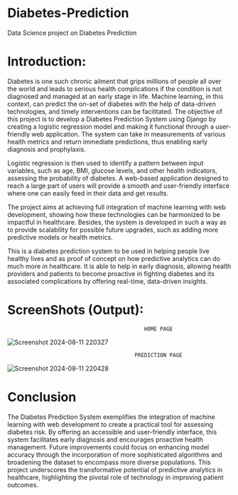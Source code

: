 # Diabetes-Prediction
Data Science project on Diabetes Prediction

# Introduction:
Diabetes is one such chronic ailment that grips millions of people all over the world and leads to serious health complications if the condition is not diagnosed and managed at an early stage in life. Machine learning, in this context, can predict the on-set of diabetes with the help of data-driven technologies, and timely interventions can be facilitated. The objective of this project is to develop a Diabetes Prediction System using Django by creating a logistic regression model and making it functional through a user-friendly web application. The system can take in measurements of various health metrics and return immediate predictions, thus enabling early diagnosis and prophylaxis.

Logistic regression is then used to identify a pattern between input variables, such as age, BMI, glucose levels, and other health indicators, assessing the probability of diabetes. A web-based application designed to reach a large part of users will provide a smooth and user-friendly interface where one can easily feed in their data and get results.

The project aims at achieving full integration of machine learning with web development, showing how these technologies can be harmonized to be impactful in healthcare. Besides, the system is developed in such a way as to provide scalability for possible future upgrades, such as adding more predictive models or health metrics.

This is a diabetes prediction system to be used in helping people live healthy lives and as proof of concept on how predictive analytics can do much more in healthcare. It is able to help in early diagnosis, allowing health providers and patients to become proactive in fighting diabetes and its associated complications by offering real-time, data-driven insights.

# ScreenShots (Output):

                                               HOME PAGE

![Screenshot 2024-08-11 220327](https://github.com/user-attachments/assets/0eb9d8ff-01d6-467a-b5d6-d4951807d86a)

                                            
                                            PREDICTION PAGE

![Screenshot 2024-08-11 220428](https://github.com/user-attachments/assets/bdd585e7-c8ef-42ed-bb32-a2abac23769f)


# Conclusion
The Diabetes Prediction System exemplifies the integration of machine learning with web development to create a practical tool for assessing diabetes risk. By offering an accessible and user-friendly interface, this system facilitates early diagnosis and encourages proactive health management. Future improvements could focus on enhancing model accuracy through the incorporation of more sophisticated algorithms and broadening the dataset to encompass more diverse populations. This project underscores the transformative potential of predictive analytics in healthcare, highlighting the pivotal role of technology in improving patient outcomes.
